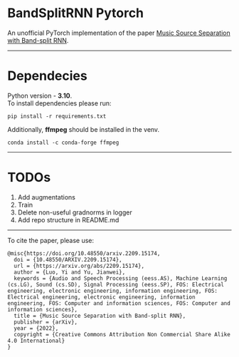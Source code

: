 # BandSplitRNN Pytorch
An unofficial PyTorch implementation of the paper [Music Source Separation with Band-split RNN](https://arxiv.org/pdf/2209.15174.pdf).

---
# Dependecies

Python version - **3.10**.  
To install dependencies please run:
```
pip install -r requirements.txt
```
Additionally, **ffmpeg** should be installed in the venv.
```
conda install -c conda-forge ffmpeg
```
---
# TODOs
1. Add augmentations
2. Train
3. Delete non-useful gradnorms in logger 
4. Add repo structure in README.md
---
To cite the paper, please use:
```
@misc{https://doi.org/10.48550/arxiv.2209.15174,
  doi = {10.48550/ARXIV.2209.15174},
  url = {https://arxiv.org/abs/2209.15174},
  author = {Luo, Yi and Yu, Jianwei},
  keywords = {Audio and Speech Processing (eess.AS), Machine Learning (cs.LG), Sound (cs.SD), Signal Processing (eess.SP), FOS: Electrical engineering, electronic engineering, information engineering, FOS: Electrical engineering, electronic engineering, information engineering, FOS: Computer and information sciences, FOS: Computer and information sciences},
  title = {Music Source Separation with Band-split RNN},
  publisher = {arXiv},
  year = {2022},
  copyright = {Creative Commons Attribution Non Commercial Share Alike 4.0 International}
}
```